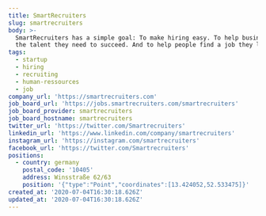 ```yaml
---
title: SmartRecruiters
slug: smartrecruiters
body: >-
  SmartRecruiters has a simple goal: To make hiring easy. To help businesses get
  the talent they need to succeed. And to help people find a job they love.
tags:
  - startup
  - hiring
  - recruiting
  - human-ressources
  - job
company_url: 'https://smartrecruiters.com'
job_board_url: 'https://jobs.smartrecruiters.com/smartrecruiters'
job_board_provider: smartrecruiters
job_board_hostname: smartrecruiters
twitter_url: 'https://twitter.com/Smartrecruiters'
linkedin_url: 'https://www.linkedin.com/company/smartrecruiters'
instagram_url: 'https://instagram.com/smartrecruiters'
facebook_url: 'https://twitter.com/Smartrecruiters'
positions:
  - country: germany
    postal_code: '10405'
    address: Winsstraße 62/63
    position: '{"type":"Point","coordinates":[13.424052,52.533475]}'
created_at: '2020-07-04T16:30:18.626Z'
updated_at: '2020-07-04T16:30:18.626Z'
---
```


